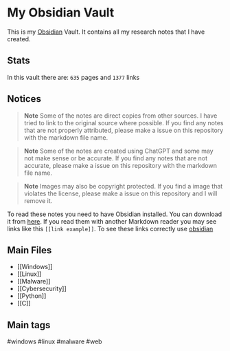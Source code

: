 # My Obsidian Vault

This is my [Obsidian](https://obsidian.md) Vault. It contains all my research notes that I have created.
## Stats

In this vault there are: `635` pages and `1377` links

## Notices

> **Note**
> Some of the notes are direct copies from other sources. I have tried to link to the original source where possible. If you find any notes that are not properly attributed, please make a issue on this repository with the markdown file name.

> **Note**
> Some of the notes are created using ChatGPT and some may not make sense or be accurate. If you find any notes that are not accurate, please make a issue on this repository with the markdown file name.

> **Note**
> Images may also be copyright protected. If you find a image that violates the license, please make a issue on this repository and I will remove it.

To read these notes you need to have Obsidian installed. You can download it from [here](https://obsidian.md/download). If you read them with another Markdown reader you may see links like this `[[link example]]`. To see these links correctly use [obsidian](obsidian.md)
## Main Files
- [[Windows]]
- [[Linux]]
- [[Malware]]
- [[Cybersecurity]]
- [[Python]]
- [[C]]

## Main tags
#windows 
#linux 
#malware 
#web 